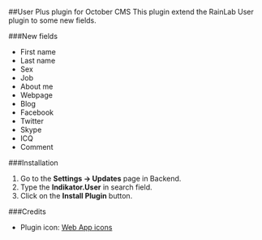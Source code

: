 ##User Plus plugin for October CMS
This plugin extend the RainLab User plugin to some new fields.

###New fields
* First name
* Last name
* Sex
* Job
* About me
* Webpage
* Blog
* Facebook
* Twitter
* Skype
* ICQ
* Comment

###Installation
1. Go to the __Settings -> Updates__ page in Backend.
1. Type the __Indikator.User__ in search field.
1. Click on the __Install Plugin__ button.

###Credits
* Plugin icon: [Web App icons](http://icons8.com/web-app/new-icons/all)
